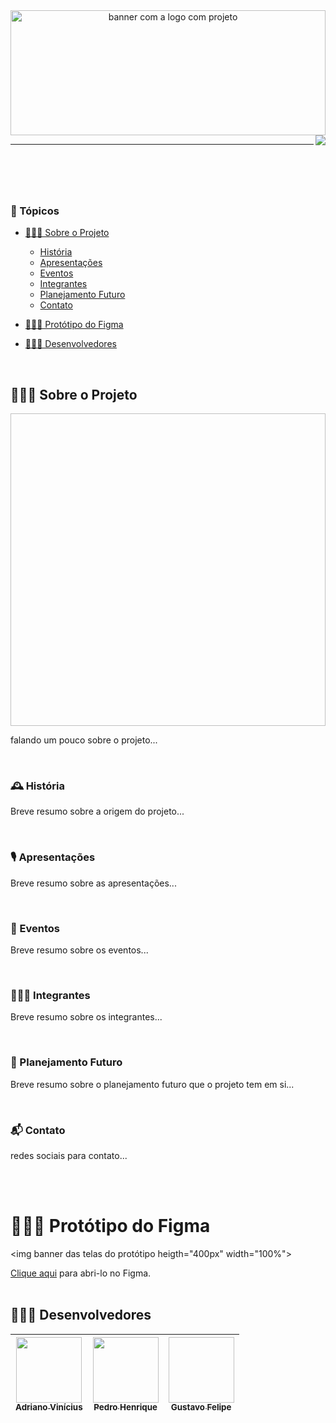 <header id="cabecario">
  <img src="" height="200px" width="100%" alt="banner com a logo com projeto"/>
  <img src="http://img.shields.io/static/v1?label=STATUS&message=EM%20DESENVOLVIMENTO&color=RED&style=for-the-badge" align="right" >
  <hr>
</header>

<br>

<main>
  <h3 id="topicos">📜 Tópicos</h3>

  - [👨🏾‍🏫 Sobre o Projeto](#sobre-o-projeto)
    - [História](#historia)
    - [Apresentações](#apresentacoes)
    - [Eventos](#eventos)
    - [Integrantes](#integrantes)
    - [Planejamento Futuro](#planejamento-futuro)
    - [Contato](#contato)

  - [👨🏾‍🎨 Protótipo do Figma](#prototipo-figma)

  - [👨🏾‍💻 Desenvolvedores](#equipe)

  <br>

  <h2 id="sobre-o-projeto">👨🏾‍🏫 Sobre o Projeto</h2>
  <img banner height="500px" width="100%">
  <p>
    falando um pouco sobre o projeto...
  </p>

  <br>

  <h3 id="historia">🕰 História</h3>
  <p>
    Breve resumo sobre a origem do projeto...
  </p>
  <br>

<h3 id="apresentacoes">🎙 Apresentações</h3>
  <p>
    Breve resumo sobre as apresentações...
  </p>
  <br>
  
  <h3 id="eventos">📣 Eventos</h3>
  <p>
    Breve resumo sobre os eventos...
  </p>
  <br>
  
  <h3 id="integrantes">👩‍👧‍👦 Integrantes</h3>
  <p>
    Breve resumo sobre os integrantes...
  </p>
  <br>
  
  <h3 id="planejamento-futuro">🎯 Planejamento Futuro</h3>
  <p>
    Breve resumo sobre o planejamento futuro que o projeto tem em si...
  </p>
  <br>
  
  <h3 id="contato">📬 Contato</h3>
  <p>
    redes sociais para contato...
  </p>
  <br><br>
  
  <h1 id="prototipo-figma">👨🏾‍🎨 Protótipo do Figma</h1>
  
  <img banner das telas do protótipo  heigth="400px" width="100%">
  
  

  <a href="https://www.figma.com/file/GJfiWumXNS0qcfxotTEEnJ/Porto-Mix?node-id=0%3A1&t=dA6rJnVx6nz58wUA-1">Clique aqui</a> para abri-lo no Figma.
  <br><br>
  
<footer>
  
  <h2 id="desenvolvedores">👨🏾‍💻 Desenvolvedores</h2>
  
| [<img src="https://avatars.githubusercontent.com/u/83666455?v=4" width="105px" height="105px"><br><sub>Adriano Vinícius</sub>](https://www.linkedin.com/in/adriano-vin%C3%ADcius-bispoda-silva-85293a240/) | [<img src="https://cdn.discordapp.com/attachments/743927816021737565/1033537623379161198/IMG-20221022-WA0041.jpg" width="105px" height="105px"><br><sub>Pedro Henrique</sub>](https://www.linkedin.com/in/pedro-henrique-125a49184/) | [<img foto de gustavo width="105px" height="105px"><br><sub>Gustavo Felipe</sub>](https://www.instagram.com/gustav0felip.b/) |
|----------|----------|----------|

</footer>
